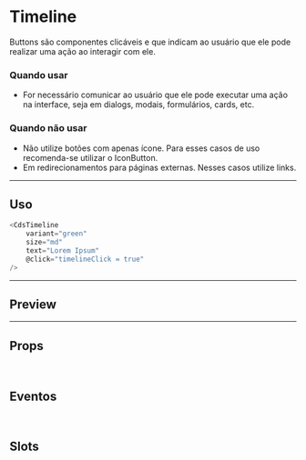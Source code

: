# Timeline

Buttons são componentes clicáveis e que indicam ao usuário que ele pode realizar uma ação ao interagir com ele.

### Quando usar

- For necessário comunicar ao usuário que ele pode executar uma ação na interface,
  seja em dialogs, modais, formulários, cards, etc.

### Quando não usar

- Não utilize botões com apenas ícone. Para esses casos de uso recomenda-se utilizar o IconButton.
- Em redirecionamentos para páginas externas. Nesses casos utilize links.

---

## Uso

```js
<CdsTimeline
	variant="green"
	size="md"
	text="Lorem Ipsum"
	@click="timelineClick = true"
/>
```

---

## Preview

<PreviewContainer
	:component="CdsTimeline"
	:events="cdsTimelineEvents"
/>

---

## Props

<APITable
	name="Timeline"
	section="props"
/>
<br />

## Eventos

<APITable
	name="Timeline"
	section="events"
/>
<br />

## Slots

<APITable
	name="Timeline"
	section="slots"
/>

<script setup>
import CdsTimeline from '@/components/Timeline.vue';

const cdsTimelineEvents = [
	'timeline-click'
];
</script>
